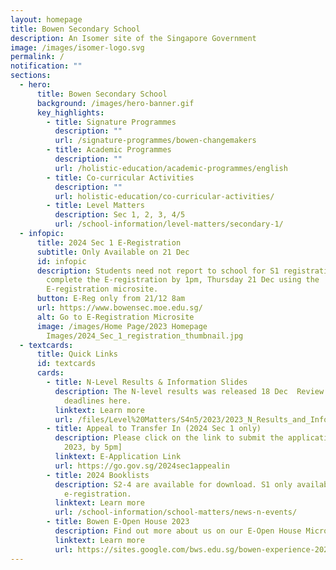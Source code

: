 ```yaml
---
layout: homepage
title: Bowen Secondary School
description: An Isomer site of the Singapore Government
image: /images/isomer-logo.svg
permalink: /
notification: ""
sections:
  - hero:
      title: Bowen Secondary School
      background: /images/hero-banner.gif
      key_highlights:
        - title: Signature Programmes
          description: ""
          url: /signature-programmes/bowen-changemakers
        - title: Academic Programmes
          description: ""
          url: /holistic-education/academic-programmes/english
        - title: Co-curricular Activities
          description: ""
          url: holistic-education/co-curricular-activities/
        - title: Level Matters
          description: Sec 1, 2, 3, 4/5
          url: /school-information/level-matters/secondary-1/
  - infopic:
      title: 2024 Sec 1 E-Registration
      subtitle: Only Available on 21 Dec
      id: infopic
      description: Students need not report to school for S1 registration. Please
        complete the E-registration by 1pm, Thursday 21 Dec using the
        E-registration microsite.
      button: E-Reg only from 21/12 8am
      url: https://www.bowensec.moe.edu.sg/
      alt: Go to E-Registration Microsite
      image: /images/Home Page/2023 Homepage
        Images/2024_Sec_1_registration_thumbnail.jpg
  - textcards:
      title: Quick Links
      id: textcards
      cards:
        - title: N-Level Results & Information Slides
          description: The N-level results was released 18 Dec  Review key info and
            deadlines here.
          linktext: Learn more
          url: /files/Level%20Matters/S4n5/2023/2023_N_Results_and_Info_Slides.pdf
        - title: Appeal to Transfer In (2024 Sec 1 only)
          description: Please click on the link to submit the application [20 - 22 Dec
            2023, by 5pm]
          linktext: E-Application Link
          url: https://go.gov.sg/2024sec1appealin
        - title: 2024 Booklists
          description: S2-4 are available for download. S1 only available after
            e-registration.
          linktext: Learn more
          url: /school-information/school-matters/news-n-events/
        - title: Bowen E-Open House 2023
          description: Find out more about us on our E-Open House Microsite
          linktext: Learn more
          url: https://sites.google.com/bws.edu.sg/bowen-experience-2023/welcome-to-bowen-e-open-house
---
```

